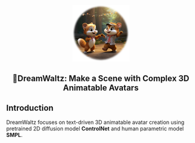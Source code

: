 <div align="center">
  <img src="./assets/logo.png" width="30%">
</div>
<h2 align="center">💃DreamWaltz: Make a Scene with Complex 3D Animatable Avatars</h2>
<p align="center">


## Introduction
DreamWaltz focuses on text-driven 3D animatable avatar creation using pretrained 2D diffusion model <b>ControlNet</b> and human parametric model <b>SMPL</b>.

